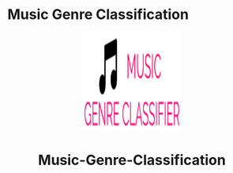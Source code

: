 # Music Genre Classification
<p align="center"> 
  <img src="static/img/MGC-logo.png" alt="MGC Logo" width="200px" height="200px">
</p>
<h1 align="center"> Music-Genre-Classification </h1>
